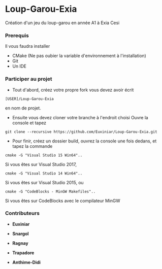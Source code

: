 # Loup-Garou-Exia
Création d'un jeu du loup-garou en année A1 à Exia Cesi

### Prerequis

Il vous faudra installer 
- CMake (Ne pas oubier la variable d'environnement à l'installation)
- Git
- Un IDE

### Participer au projet

- Tout d'abord, créez votre propre fork vous devez avoir écrit
```
[USER]/Loup-Garou-Exia
```
en nom de projet.

- Ensuite vous devez cloner votre branche à l'endroit choisi
Ouvre la console et tapez
```
git clone --recursive https://github.com/Euxiniar/Loup-Garou-Exia.git
```

- Pour finir, créez un dossier build, ouvrez la console une fois dedans, et tapez la commande
```
cmake -G "Visual Studio 15 Win64"..
```
Si vous êtes sur Visual Studio 2017,
```
cmake -G "Visual Studio 14 Win64"..
```
Si vous êtes sur Visual Studio 2015, ou
```
cmake -G "CodeBlocks - MinGW Makefiles"..
```
Si vous êtes sur CodeBlocks avec le compilateur MinGW

### Contributeurs
* **Euxiniar**

* **Snargol**

* **Ragnay**

* **Trapadore**

* **Anthime-Didi**
